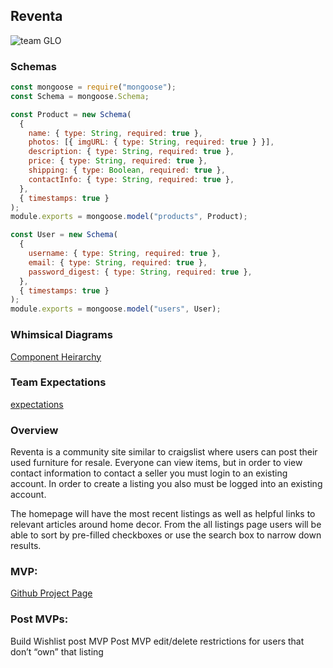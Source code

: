 ## Reventa
![team GLO](https://res.cloudinary.com/dpbzq29kr/image/upload/c_scale,h_1128/v1615237662/Image_from_iOS_qib6xu.jpg)
### Schemas

```javascript
const mongoose = require("mongoose");
const Schema = mongoose.Schema;

const Product = new Schema(
  {
    name: { type: String, required: true },
    photos: [{ imgURL: { type: String, required: true } }],
    description: { type: String, required: true },
    price: { type: String, required: true },
    shipping: { type: Boolean, required: true },
    contactInfo: { type: String, required: true },
  },
  { timestamps: true }
);
module.exports = mongoose.model("products", Product);

const User = new Schema(
  {
    username: { type: String, required: true },
    email: { type: String, required: true },
    password_digest: { type: String, required: true },
  },
  { timestamps: true }
);
module.exports = mongoose.model("users", User);
```

### Whimsical Diagrams

[Component Heirarchy](https://res.cloudinary.com/dpbzq29kr/image/upload/v1615234934/Screen_Shot_2021-03-08_at_3.20.05_PM_dgf3pw.png)

### Team Expectations

[expectations](https://docs.google.com/document/d/1N40wucCU4Yystfjp813wbzgSCg4I6vNr7_FVhVyI2ic/edit?usp=sharing)

### Overview

Reventa is a community site similar to craigslist where users can post their used furniture for resale. Everyone can view items, but in order to view contact information to contact a seller you must login to an existing account. In order to create a listing you also must be logged into an existing account.

The homepage will have the most recent listings as well as helpful links to relevant articles around home decor. From the all listings page users will be able to sort by pre-filled checkboxes or use the search box to narrow down results.

### MVP:

[Github Project Page](https://github.com/ginestah/reventa/projects/1)

### Post MVPs:

Build Wishlist post MVP
Post MVP edit/delete restrictions for users that don’t “own” that listing
